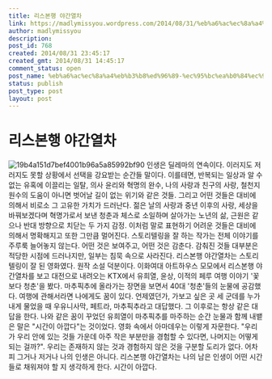 ```yaml
---
title: 리스본행 야간열차
link: https://madlymissyou.wordpress.com/2014/08/31/%eb%a6%ac%ec%8a%a4%eb%b3%b8%ed%96%89-%ec%95%bc%ea%b0%84%ec%97%b4%ec%b0%a8/
author: madlymissyou
description: 
post_id: 768
created: 2014/08/31 23:45:17
created_gmt: 2014/08/31 14:45:17
comment_status: open
post_name: %eb%a6%ac%ec%8a%a4%eb%b3%b8%ed%96%89-%ec%95%bc%ea%b0%84%ec%97%b4%ec%b0%a8
status: publish
post_type: post
layout: post
---
```


# 리스본행 야간열차

![19b4a151d7bef4001b96a5a85992bf90](https://madlymissyou.files.wordpress.com/2014/08/19b4a151d7bef4001b96a5a85992bf90.jpg?w=213) 인생은 딜레마의 연속이다. 이러지도 저러지도 못할 상황에서 선택을 강요받는 순간들 말이다. 이를테면, 반복되는 일상과 알 수 없는 유혹에 이끌리는 일탈, 의사 윤리와 혁명의 완수, 나의 사랑과 친구의 사랑, 철천지 원수의 도움이 아니면 벗어날 길이 없는 위기와 같은 것들. 그리고 어떤 것들은 대비에 의해서 비로소 그 고유한 가치가 드러난다. 젊은 날의 사랑과 중년 이후의 사랑, 세상을 바꿔보겠다며 혁명가로서 보낸 청춘과 체스로 소일하며 살아가는 노년의 삶, 근원은 같으나 반대 방향으로 치닫는 두 가지 감정. 이처럼 말로 표현하기 어려운 것들은 대비에 의해서 명확해지고 또한 그만큼 멀어진다. 스토리텔링을 잘 하는 작가는 전체 이야기를 주루룩 늘어놓지 않는다. 어떤 것은 보여주고, 어떤 것은 감춘다. 감춰진 것들 대부분은 적당한 시점에 드러나지만, 일부는 침묵 속으로 사라진다. 리스본행 야간열차는 스토리텔링이 잘 된 영화였다. 원작 소설 덕분이다. 이화여대 아트하우스 모모에서 리스본행 야간열차를 보고 대전으로 내려오는 KTX에서 유희열, 윤상, 이적의 페루 여행 이야기 '꽃보다 청춘'을 봤다. 마추픽추에 올라가는 장면을 보면서 40대 '청춘'들의 눈물에 공감했다. 여행에 관해서라면 나에게도 꿈이 있다. 언제였던가, 가보고 싶은 곳 세 군데를 누가 내게 물었을 때 우유니사막, 페트라, 마추픽추라고 대답했다. 그 이후로는 항상 같은 대답을 한다. 나와 같은 꿈이 꾸었던 유희열이 마추픽추를 마주하는 순간 눈물과 함께 내뱉은 말은 "시간이 아깝다"는 것이었다. 영화 속에서 아마데우는 이렇게 자문한다. "우리가 우리 안에 있는 것들 가운데 아주 작은 부분만을 경험할 수 있다면, 나머지는 어떻게 되는 걸까?". 우리는 존재하지 않는 것과 경험하지 않은 것을 구분할 도리가 없다. 어차피 그거나 저거나 나의 인생은 아니다. 리스본행 야간열차는 나의 남은 인생이 어떤 시간들로 채워져야 할 지 생각하게 한다. 시간이 아깝다.